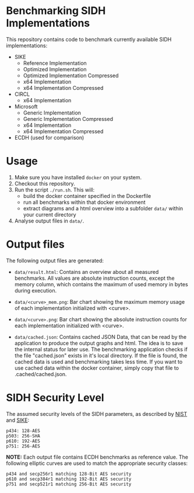 # Benchmarking SIDH Implementations

This repository contains code to benchmark currently available SIDH implementations:
- SIKE
    - Reference Implementation
    - Optimized Implementation
    - Optimized Implementation Compressed
    - x64 Implementation
    - x64 Implementation Compressed
- CIRCL
    - x64 Implementation
- Microsoft
    - Generic Implementation
    - Generic Implementation Compressed
    - x64 Implementation
    - x64 Implementation Compressed
- ECDH (used for comparison)
# Usage

1. Make sure you have installed ```docker``` on your system.
1. Checkout this repository.
2. Run the script ```./run.sh```. This will:
    - build the docker container specified in the Dockerfile
    - run all benchmarks within that docker environment
    - extract diagrams and a html overview into a subfolder ```data/``` within your current directory
3. Analyse output files in ```data/```.

# Output files
The following output files are generated:

- ```data/result.html```: Contains an overview about all measured benchmarks. All values are absolute instruction counts, except the memory column, which contains the maximum of used memory in bytes during execution.

- ```data/<curve>_mem.png```: Bar chart showing the maximum memory usage of each implementation initialized with \<curve\>.

- ```data/<curve>.png```: Bar chart showing the absolute instruction counts for each implementation initialized with \<curve\>.

- ```data/cached.json```: Contains cached JSON Data, that can be read by the application to produce the output graphs and html. The idea is to save the internal status for later use. The benchmarking application checks if the file "cached.json" exists in it's local directory. If the file is found, the cached data is used and benchmarking takes less time. If you want to use cached data within the docker container, simply copy that file to .cached/cached.json.

# SIDH Security Level
The assumed security levels of the SIDH parameters, as described by [NIST](https://csrc.nist.gov/CSRC/media/Projects/Post-Quantum-Cryptography/documents/call-for-proposals-final-dec-2016.pdf) and [SIKE](https://sike.org/files/SIDH-spec.pdf):

	p434: 128-AES
	p503: 256-SHA
	p610: 192-AES
	p751: 256-AES

**NOTE:** Each output file contains ECDH benchmarks as reference value. The following elliptic curves are used to match the appropriate security classes:

    p434 and secp256r1 matching 128-Bit AES security
    p610 and secp384r1 matching 192-Bit AES security
    p751 and secp521r1 matching 256-Bit AES security